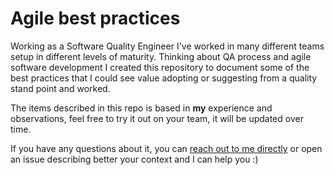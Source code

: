 # Agile best practices

Working as a Software Quality Engineer I've worked in many different teams setup in different levels
of maturity. Thinking about QA process and agile software development I created this repository to document
some of the best practices that I could see value adopting or suggesting from a quality stand point and worked.

The items described in this repo is based in **my** experience and observations, feel free to try it out on your team,
it will be updated over time.

If you have any questions about it, you can [reach out to me directly](mailto:tiago.goes2009@gmail.com) or open an issue describing better your context
and I can help you :)
